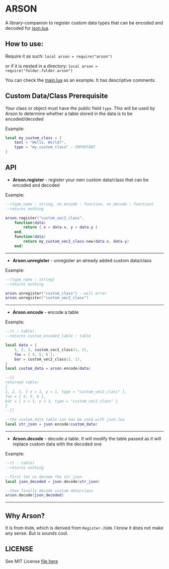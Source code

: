 # ARSON

A library-companion to register custom data types that can be encoded and decoded for [json.lua](https://github.com/rxi/json.lua).


## How to use:

Require it as such: `local arson = require("arson")`

or if it is nested in a directory: `local arson = require("folder.folder.arson")`

You can check the [main.lua](https://github.com/flamendless/arson.lua/blob/master/main.lua) as an example. It has descriptive comments.

## Custom Data/Class Prerequisite

Your class or object must have the public field `type`. This will be used by Arson to determine whether a table stored in the data is to be encoded/decoded

Example:
```lua
local my_custom_class = {
	text = "Hello, World!",
	type = "my_custom_class" --IMPORTANT
}
```

## API

* **Arson.register** - register your own custom data/class that can be encoded and decoded

Example:
```lua
--(type_name : string, on_encode : function, on_decode : function)
--returns nothing

arson.register("custom_vec2_class",
	function(data)
		return { x = data.x, y = data.y }
	end,
	function(data)
		return my_custom_vec2_class:new(data.x, data.y)
	end)
```
---

* **Arson.unregister** - unregister an already added custom data/class

Example:
```lua
--(type_name : string)
--returns nothing

arson.unregister("custom_class") --will error
arson.unregister("custom_vec2_class")
```
---

* **Arson.encode** - encode a table

Example:
```lua
--(t : table)
--returns custom_encoded_table : table

local data = {
	1, 2, 3, custom_vec2_class(1, 1),
	foo = { 4, 5, 6 },
	bar = custom_vec2_class(2, 2),
}
local custom_data = arson.encode(data)

--[[
returned table:
{
1, 2, 3, { x = 1, y = 1, type = "custom_vec2_class" },
foo = { 4, 5, 6 },
bar = { x = 1, y = 1, type = "custom_vec2_class" }
}
--]]

--the custom_data table can now be used with json.lua
local str_json = json.encode(custom_data)
```
---

* **Arson.decode** - decode a table. It will modify the table passed as it will replace custom data with the decoded one

Example:
```lua
--(t : table)
--returns nothing

--first let us decode the str_json
local json_decoded = json.decode(str_json)

--then finally decode custom data/class
arson.decode(json_decoded)
```
---

## Why Arson?

It is from `RSON`, which is derived from `Register-JSON`. I know it does not make any sense. But is sounds cool.

## LICENSE

See MIT License [file here](https://github.com/flamendless/arson.lua/blob/master/LICENSE)

